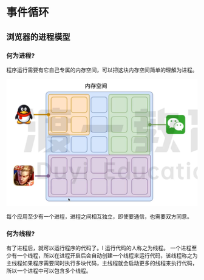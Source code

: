 # 事件循环

## 浏览器的进程模型
### 何为进程?
程序运行需要有它自己专属的内存空间，可以把这块内存空间简单的理解为进程。

![image](./images/duyi-test-1.png)

每个应用至少有一个进程，进程之间相互独立，即使要通信，也需要双方同意。

### 何为线程?
有了进程后，就可以运行程序的代码了。I
运行代码的人称之为线程。
一个进程至少有一个线程，所以在进程开启后会自动创建一个线程来运行代码，该线程称之为主线程如果程序需要同时执行多块代码，主线程就会启动更多的线程来执行代码，所以一个进程中可以包含多个线程。